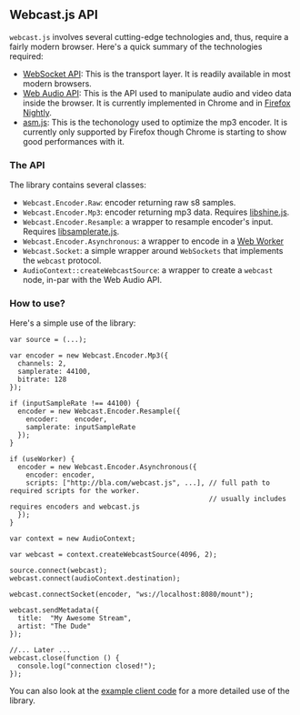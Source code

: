 Webcast.js API
--------------

`webcast.js` involves several cutting-edge technologies and, thus, require a fairly modern browser.
Here's a quick summary of the technologies required:

* [WebSocket API](http://www.w3.org/TR/2011/WD-websockets-20110929/): This is the transport layer. It is readily available in most modern browsers.
* [Web Audio API](https://dvcs.w3.org/hg/audio/raw-file/tip/webaudio/specification.html): This is the API used to manipulate audio and video data inside the browser. It is currently implemented in Chrome and in [Firefox Nightly](http://nightly.mozilla.org/).
* [asm.js](http://asmjs.org/): This is the techonology used to optimize the mp3 encoder. It is currently only supported by Firefox though Chrome is starting to show good performances with it.

### The API

The library contains several classes:

* `Webcast.Encoder.Raw`: encoder returning raw s8 samples.
* `Webcast.Encoder.Mp3`: encoder returning mp3 data. Requires [libshine.js](https://github.com/savonet/shine/tree/master/js).
* `Webcast.Encoder.Resample`: a wrapper to resample encoder's input. Requires [libsamplerate.js](https://github.com/savonet/libsamplerate-js).
* `Webcast.Encoder.Asynchronous`: a wrapper to encode in a [Web Worker](http://www.w3.org/TR/workers/)
* `Webcast.Socket`: a simple wrapper around `WebSockets` that implements the `webcast` protocol.
* `AudioContext::createWebcastSource`: a wrapper to create a `webcast` node, in-par with the Web Audio API.

### How to use?

Here's a simple use of the library:

```
var source = (...);

var encoder = new Webcast.Encoder.Mp3({
  channels: 2,
  samplerate: 44100,
  bitrate: 128
});

if (inputSampleRate !== 44100) {
  encoder = new Webcast.Encoder.Resample({
    encoder:    encoder,
    samplerate: inputSampleRate
  });
}

if (useWorker) {
  encoder = new Webcast.Encoder.Asynchronous({
    encoder: encoder,
    scripts: ["http://bla.com/webcast.js", ...], // full path to required scripts for the worker.
                                                 // usually includes requires encoders and webcast.js
  });
}

var context = new AudioContext;

var webcast = context.createWebcastSource(4096, 2);

source.connect(webcast);
webcast.connect(audioContext.destination);

webcast.connectSocket(encoder, "ws://localhost:8080/mount");

webcast.sendMetadata({
  title:  "My Awesome Stream",
  artist: "The Dude"
});

//... Later ...
webcast.close(function () {
  console.log("connection closed!");
});

```

You can also look at the [example client code](https://github.com/webcast/webcaster/)
for a more detailed use of the library.
